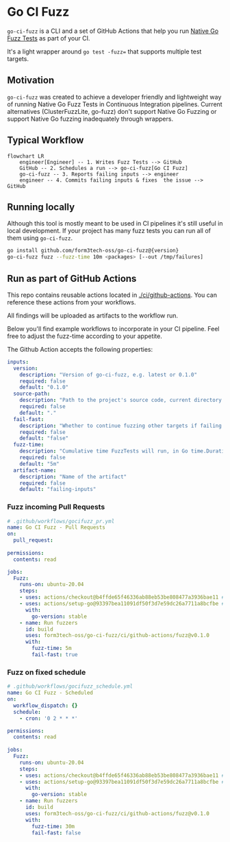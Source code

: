 # Go CI Fuzz

`go-ci-fuzz` is a CLI and a set of GitHub Actions that help you run [Native Go Fuzz Tests](https://go.dev/security/fuzz/) as part of your CI.

It's a light wrapper around `go test -fuzz=` that supports multiple test targets.

## Motivation

`go-ci-fuzz` was created to achieve a developer friendly and lightweight way of running Native Go Fuzz Tests in Continuous Integration pipelines.
Current alternatives (ClusterFuzzLite, go-fuzz) don't support Native Go Fuzzing or support Native Go fuzzing inadequately through wrappers.

## Typical Workflow

```mermaid
flowchart LR
    engineer[Engineer] -- 1. Writes Fuzz Tests --> GitHub
    GitHub -- 2. Schedules a run --> go-ci-fuzz[Go CI Fuzz]
    go-ci-fuzz -- 3. Reports failing inputs --> engineer
    engineer -- 4. Commits failing inputs & fixes  the issue --> GitHub
```

## Running locally

Although this tool is mostly meant to be used in CI pipelines it's still useful in local development. 
If your project has many fuzz tests you can run all of them using `go-ci-fuzz`.

```bash
go install github.com/form3tech-oss/go-ci-fuzz@{version}
go-ci-fuzz fuzz --fuzz-time 10m <packages> [--out /tmp/failures]
```

## Run as part of GitHub Actions

This repo contains reusable actions located in [./ci/github-actions](ci/github-actions). 
You can reference these actions from your workflows.

All findings will be uploaded as artifacts to the workflow run.

Below you'll find example workflows to incorporate in your CI pipeline. 
Feel free to adjust the fuzz-time according to your appetite.

The Github Action accepts the following properties:

```yaml
inputs:
  version:
    description: "Version of go-ci-fuzz, e.g. latest or 0.1.0"
    required: false
    default: "0.1.0"
  source-path:
    description: "Path to the project's source code, current directory by default."
    required: false
    default: "."
  fail-fast:
    description: "Whether to continue fuzzing other targets if failing input was found."
    required: false
    default: "false"
  fuzz-time:
    description: "Cumulative time FuzzTests will run, in Go time.Duration format."
    required: false
    default: "5m"
  artifact-name:
    description: "Name of the artifact"
    required: false
    default: "failing-inputs"
```

### Fuzz incoming Pull Requests

```yaml
# .github/workflows/gocifuzz_pr.yml
name: Go CI Fuzz - Pull Requests
on:
  pull_request:
    
permissions:
  contents: read

jobs:
  Fuzz:
    runs-on: ubuntu-20.04
    steps:
    - uses: actions/checkout@b4ffde65f46336ab88eb53be808477a3936bae11 # v4.1.1
    - uses: actions/setup-go@93397bea11091df50f3d7e59dc26a7711a8bcfbe # v4.1.0
      with:
        go-version: stable
    - name: Run fuzzers
      id: build
      uses: form3tech-oss/go-ci-fuzz/ci/github-actions/fuzz@v0.1.0
      with:
        fuzz-time: 5m
        fail-fast: true
```

### Fuzz on fixed schedule

```yaml
# .github/workflows/gocifuzz_schedule.yml
name: Go CI Fuzz - Scheduled
on:
  workflow_dispatch: {}
  schedule:
    - cron: '0 2 * * *'

permissions:
  contents: read
  
jobs:
  Fuzz:
    runs-on: ubuntu-20.04
    steps:
    - uses: actions/checkout@b4ffde65f46336ab88eb53be808477a3936bae11 # v4.1.1
    - uses: actions/setup-go@93397bea11091df50f3d7e59dc26a7711a8bcfbe # v4.1.0
      with:
        go-version: stable
    - name: Run fuzzers
      id: build
      uses: form3tech-oss/go-ci-fuzz/ci/github-actions/fuzz@v0.1.0
      with:
        fuzz-time: 30m
        fail-fast: false
```
